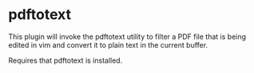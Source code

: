 # pdftotext

This plugin will invoke the pdftotext utility to filter a PDF file that is being edited in vim and convert it to plain text in the current buffer.

Requires that pdftotext is installed.
